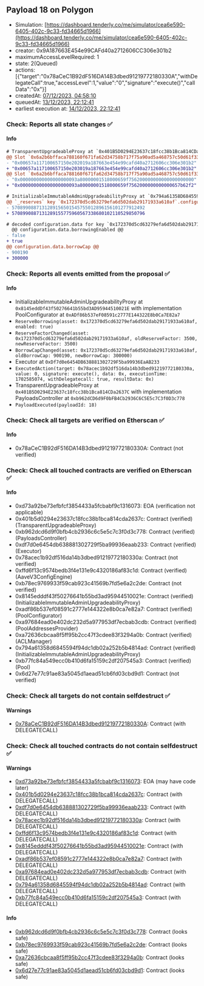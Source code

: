 ## Payload 18 on Polygon

- Simulation: [https://dashboard.tenderly.co/me/simulator/cea6e590-6405-402c-9c33-fd34665d1966](https://dashboard.tenderly.co/me/simulator/cea6e590-6405-402c-9c33-fd34665d1966)
- creator: 0x9A187663E454e99CAFd40a2712606CC306e301b2
- maximumAccessLevelRequired: 1
- state: 2(Queued)
- actions: [{"target":"0x78aCeC1B92dF516DA14B3dbed91219772180330A","withDelegateCall":true,"accessLevel":1,"value":"0","signature":"execute()","callData":"0x"}]
- createdAt: [07/12/2023, 04:58:10](https://polygonscan.com/tx/0x230435385f4f2333dc1ff43ce0b8c30d58988cd239ae9745507602c2cd73f8be)
- queuedAt: [13/12/2023, 22:12:41](https://polygonscan.com/tx/0x87de043f628cda1133cc01811056ba9de398a54c82154efe567e038a4e7dac71)
- earliest execution at: [14/12/2023, 22:12:41](https://www.epochconverter.com/countdown?q=1702591961)

### Check: Reports all state changes :white_check_mark:

#### Info


```diff
# TransparentUpgradeableProxy at `0x401B5D0294E23637c18fcc38b1Bca814CDa2637C` with implementation PayloadsController at `0xb962dCD6d9F0bFB4Cb2936C6C5E5c7C3f0D3c778`
@@ Slot `0x6a2b6bffaca788160f671fa62d34758b717f75a90ad5a468757c50d61f33c443` @@
- "0x00657a117100657150e202019a187663e454e99cafd40a2712606cc306e301b2"
+ "0x00657a117100657150e203019a187663e454e99cafd40a2712606cc306e301b2"
@@ Slot `0x6a2b6bffaca788160f671fa62d34758b717f75a90ad5a468757c50d61f33c444` @@
- "0x000000000000000000093a80000001518000659f756200000000000000000000"
+ "0x000000000000000000093a80000001518000659f7562000000000000657b62f2"
```

```diff
# InitializableImmutableAdminUpgradeabilityProxy at `0x794a61358D6845594F94dc1DB02A252b5b4814aD` with implementation Pool at `0xb77fc84a549ecc0b410d6fa15159C2df207545a3`
@@ `_reserves` key `0x172370d5cd63279efa6d502dab29171933a610af`.configuration.data @@
- 5708990887131289156501545755012896156101277912492
+ 5708990887131289155775960567338680102110529850796

# decoded configuration.data for key `0x172370d5cd63279efa6d502dab29171933a610af` (symbol: CRV)
  @@ configuration.data.borrowingEnabled @@
- false
+ true
@@ configuration.data.borrowCap @@
- 900190
+ 300000

```


### Check: Reports all events emitted from the proposal :white_check_mark:

#### Info

- InitializableImmutableAdminUpgradeabilityProxy at `0x8145eddDf43f50276641b55bd3AD95944510021E` with implementation PoolConfigurator at `0xADf86b537eF08591c2777E144322E8b0Ca7E82a7`
- `ReserveBorrowing(asset: 0x172370d5cd63279efa6d502dab29171933a610af, enabled: true)`
- `ReserveFactorChanged(asset: 0x172370d5cd63279efa6d502dab29171933a610af, oldReserveFactor: 3500, newReserveFactor: 3500)`
- `BorrowCapChanged(asset: 0x172370d5cd63279efa6d502dab29171933a610af, oldBorrowCap: 900190, newBorrowCap: 300000)`
- Executor at `0xDf7d0e6454DB638881302729F5ba99936EaAB233`
- `ExecutedAction(target: 0x78acec1b92df516da14b3dbed91219772180330a, value: 0, signature: execute(), data: 0x, executionTime: 1702585074, withDelegatecall: true, resultData: 0x)`
- TransparentUpgradeableProxy at `0x401B5D0294E23637c18fcc38b1Bca814CDa2637C` with implementation PayloadsController at `0xb962dCD6d9F0bFB4Cb2936C6C5E5c7C3f0D3c778`
- `PayloadExecuted(payloadId: 18)`

### Check: Check all targets are verified on Etherscan :white_check_mark:

#### Info

- 0x78aCeC1B92dF516DA14B3dbed91219772180330A: Contract (not verified)

### Check: Check all touched contracts are verified on Etherscan :white_check_mark:

#### Info

- 0xd73a92be73efbfcf3854433a5fcbabf9c1316073: EOA (verification not applicable)
- 0x401b5d0294e23637c18fcc38b1bca814cda2637c: Contract (verified) (TransparentUpgradeableProxy)
- 0xb962dcd6d9f0bfb4cb2936c6c5e5c7c3f0d3c778: Contract (verified) (PayloadsController)
- 0xdf7d0e6454db638881302729f5ba99936eaab233: Contract (verified) (Executor)
- 0x78acec1b92df516da14b3dbed91219772180330a: Contract (not verified)
- 0xffd6f13c9574bedb3f4e131e9c4320186af83c1d: Contract (verified) (AaveV3ConfigEngine)
- 0xb78ec9769933f59cab923c41569b7fd5e6a2c2de: Contract (not verified)
- 0x8145edddf43f50276641b55bd3ad95944510021e: Contract (verified) (InitializableImmutableAdminUpgradeabilityProxy)
- 0xadf86b537ef08591c2777e144322e8b0ca7e82a7: Contract (verified) (PoolConfigurator)
- 0xa97684ead0e402dc232d5a977953df7ecbab3cdb: Contract (verified) (PoolAddressesProvider)
- 0xa72636cbcaa8f5ff95b2cc47f3cdee83f3294a0b: Contract (verified) (ACLManager)
- 0x794a61358d6845594f94dc1db02a252b5b4814ad: Contract (verified) (InitializableImmutableAdminUpgradeabilityProxy)
- 0xb77fc84a549ecc0b410d6fa15159c2df207545a3: Contract (verified) (Pool)
- 0x6d27e77c91ae83a5045d1aead51cb6fd03cbd9d1: Contract (not verified)

### Check: Check all targets do not contain selfdestruct :white_check_mark:

#### Warnings

- [0x78aCeC1B92dF516DA14B3dbed91219772180330A](https://polygonscan.com/address/0x78aCeC1B92dF516DA14B3dbed91219772180330A): Contract (with DELEGATECALL)

### Check: Check all touched contracts do not contain selfdestruct :white_check_mark:

#### Warnings

- [0xd73a92be73efbfcf3854433a5fcbabf9c1316073](https://polygonscan.com/address/0xd73a92be73efbfcf3854433a5fcbabf9c1316073): EOA (may have code later)
- [0x401b5d0294e23637c18fcc38b1bca814cda2637c](https://polygonscan.com/address/0x401b5d0294e23637c18fcc38b1bca814cda2637c): Contract (with DELEGATECALL)
- [0xdf7d0e6454db638881302729f5ba99936eaab233](https://polygonscan.com/address/0xdf7d0e6454db638881302729f5ba99936eaab233): Contract (with DELEGATECALL)
- [0x78acec1b92df516da14b3dbed91219772180330a](https://polygonscan.com/address/0x78acec1b92df516da14b3dbed91219772180330a): Contract (with DELEGATECALL)
- [0xffd6f13c9574bedb3f4e131e9c4320186af83c1d](https://polygonscan.com/address/0xffd6f13c9574bedb3f4e131e9c4320186af83c1d): Contract (with DELEGATECALL)
- [0x8145edddf43f50276641b55bd3ad95944510021e](https://polygonscan.com/address/0x8145edddf43f50276641b55bd3ad95944510021e): Contract (with DELEGATECALL)
- [0xadf86b537ef08591c2777e144322e8b0ca7e82a7](https://polygonscan.com/address/0xadf86b537ef08591c2777e144322e8b0ca7e82a7): Contract (with DELEGATECALL)
- [0xa97684ead0e402dc232d5a977953df7ecbab3cdb](https://polygonscan.com/address/0xa97684ead0e402dc232d5a977953df7ecbab3cdb): Contract (with DELEGATECALL)
- [0x794a61358d6845594f94dc1db02a252b5b4814ad](https://polygonscan.com/address/0x794a61358d6845594f94dc1db02a252b5b4814ad): Contract (with DELEGATECALL)
- [0xb77fc84a549ecc0b410d6fa15159c2df207545a3](https://polygonscan.com/address/0xb77fc84a549ecc0b410d6fa15159c2df207545a3): Contract (with DELEGATECALL)

#### Info

- [0xb962dcd6d9f0bfb4cb2936c6c5e5c7c3f0d3c778](https://polygonscan.com/address/0xb962dcd6d9f0bfb4cb2936c6c5e5c7c3f0d3c778): Contract (looks safe)
- [0xb78ec9769933f59cab923c41569b7fd5e6a2c2de](https://polygonscan.com/address/0xb78ec9769933f59cab923c41569b7fd5e6a2c2de): Contract (looks safe)
- [0xa72636cbcaa8f5ff95b2cc47f3cdee83f3294a0b](https://polygonscan.com/address/0xa72636cbcaa8f5ff95b2cc47f3cdee83f3294a0b): Contract (looks safe)
- [0x6d27e77c91ae83a5045d1aead51cb6fd03cbd9d1](https://polygonscan.com/address/0x6d27e77c91ae83a5045d1aead51cb6fd03cbd9d1): Contract (looks safe)

